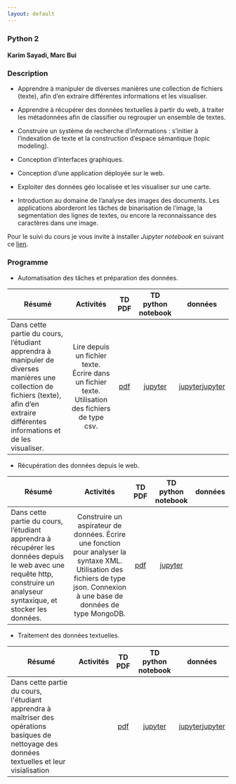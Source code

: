 ```yaml
---
layout: default
---
```


### Python 2 

#### Karim Sayadi, Marc Bui

### Description

* Apprendre à manipuler de diverses manières une collection de fichiers (texte), afin d’en extraire différentes informations et les visualiser. 

* Apprendre à récupérer des données textuelles à partir du web, à traiter les métadonnées afin de classifier ou regrouper un ensemble de textes. 

* Construire un système de recherche d’informations : s’initier à l’indexation de texte et la construction d’espace sémantique (topic modeling). 

* Conception d’interfaces graphiques.

* Conception d’une application déployée sur le web. 

* Exploiter des données géo localisée et les visualiser sur une carte. 

* Introduction au domaine de l’analyse des images des documents. Les applications aborderont les tâches de binarisation de l’image, la segmentation des lignes de textes, ou encore la reconnaissance des caractères dans une image. 

Pour le suivi du cours je vous invite à installer *Jupyter notebook* en suivant ce [lien](http://jupyter-notebook-beginner-guide.readthedocs.io/en/latest/install.html). 

### Programme 
* Automatisation des tâches et préparation des données. 

| Résumé | Activités | TD  PDF | TD python notebook | données |
| --- |:---:| :---:|:---:|:---:|
| Dans cette partie du cours, l’étudiant apprendra à manipuler de diverses manières une collection de fichiers (texte), afin d’en extraire différentes informations et de les visualiser. | Lire depuis un fichier texte. Écrire dans un fichier texte. Utilisation des fichiers de type csv.| <a target="_blank" href="python2/td_pdf/220217.pdf" class="pdf-button"><span>pdf</span></a> | <a href="https://github.com/karimsayadi/karimsayadi.github.io/blob/master/teaching/python2/notebooks" class="jup-button"><span>jupyter</span></a> | <a href="python2/data/preprocessedP.txt" class="data-button"><span>jupyter</span></a><a href="python2/data/lines.zip" class="data-button"><span>jupyter</span></a> |

* Récupération des données depuis le web. 

| Résumé | Activités | TD  PDF | TD python notebook | données |
| --- |:---:| :---:|:---:|:---:|
| Dans cette partie du cours, l’étudiant apprendra à récupérer les données depuis le web avec une requête http, construire un analyseur syntaxique, et stocker les données. | Construire un aspirateur de données. Écrire une fonction pour analyser la syntaxe XML. Utilisation des fichiers de type json. Connexion à une base de données de type MongoDB. | <a target="_blank" href="python2/td_pdf/080317.pdf" class="pdf-button"><span>pdf</span></a> |  <a href="https://github.com/karimsayadi/karimsayadi.github.io/blob/master/teaching/python2/notebooks" class="jup-button"><span>jupyter</span></a>|  |

* Traitement des données textuelles. 

| Résumé | Activités | TD  PDF | TD python notebook | données |
| --- |:---:| :---:|:---:|:---:|
| Dans cette partie du cours, l'étudiant apprendra à maîtriser des opérations basiques de nettoyage des données textuelles et leur visialisation | |<a target="_blank" href="python2/td_pdf/080317.pdf" class="pdf-button"><span>pdf</span></a> |  <a href="https://github.com/karimsayadi/karimsayadi.github.io/blob/master/teaching/python2/notebooks" class="jup-button"><span>jupyter</span></a>| <a href="python2/data/frenchStops.txt" class="data-button"><span>jupyter</span></a><a href="python2/data/articles.json" class="data-button"><span>jupyter</span></a>|


